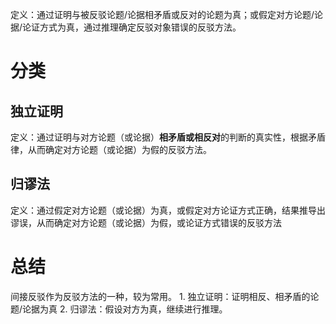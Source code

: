 定义：通过证明与被反驳论题/论据相矛盾或反对的论题为真；或假定对方论题/论据/论证方式为真，通过推理确定反驳对象错误的反驳方法。

# 分类
## 独立证明
定义：通过证明与对方论题（或论据）**相矛盾或相反对**的判断的真实性，根据矛盾律，从而确定对方论题（或论据）为假的反驳方法。
## 归谬法
定义：通过假定对方论题（或论据）为真，或假定对方论证方式正确，结果推导出谬误，从而确定对方论题（或论据）为假，或论证方式错误的反驳方法

# 总结
间接反驳作为反驳方法的一种，较为常用。
	1. 独立证明：证明相反、相矛盾的论题/论据为真
	2. 归谬法：假设对方为真，继续进行推理。
